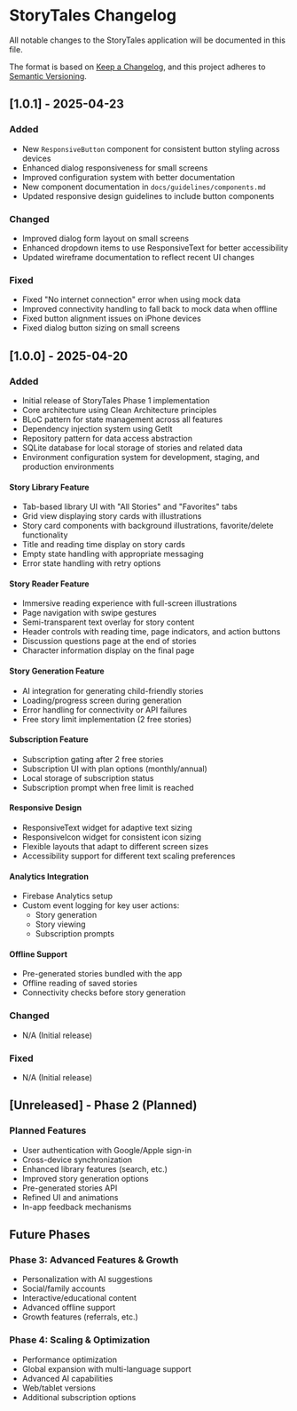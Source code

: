 # StoryTales Changelog

All notable changes to the StoryTales application will be documented in this file.

The format is based on [Keep a Changelog](https://keepachangelog.com/en/1.0.0/),
and this project adheres to [Semantic Versioning](https://semver.org/spec/v2.0.0.html).

## [1.0.1] - 2025-04-23

### Added
- New `ResponsiveButton` component for consistent button styling across devices
- Enhanced dialog responsiveness for small screens
- Improved configuration system with better documentation
- New component documentation in `docs/guidelines/components.md`
- Updated responsive design guidelines to include button components

### Changed
- Improved dialog form layout on small screens
- Enhanced dropdown items to use ResponsiveText for better accessibility
- Updated wireframe documentation to reflect recent UI changes

### Fixed
- Fixed "No internet connection" error when using mock data
- Improved connectivity handling to fall back to mock data when offline
- Fixed button alignment issues on iPhone devices
- Fixed dialog button sizing on small screens

## [1.0.0] - 2025-04-20

### Added
- Initial release of StoryTales Phase 1 implementation
- Core architecture using Clean Architecture principles
- BLoC pattern for state management across all features
- Dependency injection system using GetIt
- Repository pattern for data access abstraction
- SQLite database for local storage of stories and related data
- Environment configuration system for development, staging, and production environments

#### Story Library Feature
- Tab-based library UI with "All Stories" and "Favorites" tabs
- Grid view displaying story cards with illustrations
- Story card components with background illustrations, favorite/delete functionality
- Title and reading time display on story cards
- Empty state handling with appropriate messaging
- Error state handling with retry options

#### Story Reader Feature
- Immersive reading experience with full-screen illustrations
- Page navigation with swipe gestures
- Semi-transparent text overlay for story content
- Header controls with reading time, page indicators, and action buttons
- Discussion questions page at the end of stories
- Character information display on the final page

#### Story Generation Feature
- AI integration for generating child-friendly stories
- Loading/progress screen during generation
- Error handling for connectivity or API failures
- Free story limit implementation (2 free stories)

#### Subscription Feature
- Subscription gating after 2 free stories
- Subscription UI with plan options (monthly/annual)
- Local storage of subscription status
- Subscription prompt when free limit is reached

#### Responsive Design
- ResponsiveText widget for adaptive text sizing
- ResponsiveIcon widget for consistent icon sizing
- Flexible layouts that adapt to different screen sizes
- Accessibility support for different text scaling preferences

#### Analytics Integration
- Firebase Analytics setup
- Custom event logging for key user actions:
  - Story generation
  - Story viewing
  - Subscription prompts

#### Offline Support
- Pre-generated stories bundled with the app
- Offline reading of saved stories
- Connectivity checks before story generation

### Changed
- N/A (Initial release)

### Fixed
- N/A (Initial release)

## [Unreleased] - Phase 2 (Planned)

### Planned Features
- User authentication with Google/Apple sign-in
- Cross-device synchronization
- Enhanced library features (search, etc.)
- Improved story generation options
- Pre-generated stories API
- Refined UI and animations
- In-app feedback mechanisms

## Future Phases

### Phase 3: Advanced Features & Growth
- Personalization with AI suggestions
- Social/family accounts
- Interactive/educational content
- Advanced offline support
- Growth features (referrals, etc.)

### Phase 4: Scaling & Optimization
- Performance optimization
- Global expansion with multi-language support
- Advanced AI capabilities
- Web/tablet versions
- Additional subscription options
